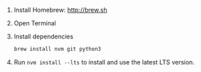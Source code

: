 1. Install Homebrew: http://brew.sh
2. Open Terminal
3. Install dependencies

    ```sh
    brew install nvm git python3
    ```

4. Run `nvm install --lts` to install and use the latest LTS version.
